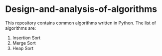 # Design-and-analysis-of-algorithms

This repository contains common algorithms written in Python. The list of algorithms are:

1. Insertion Sort
2. Merge Sort
3. Heap Sort